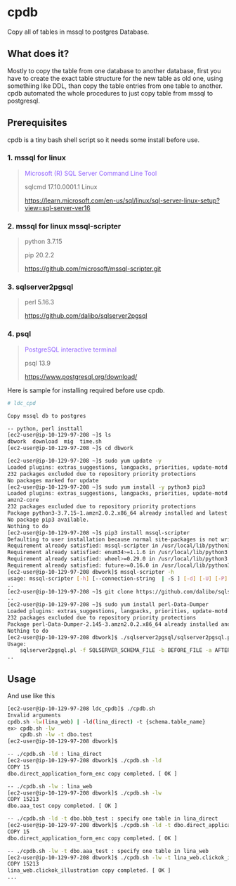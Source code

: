 # cpdb
Copy all of tables in mssql to postgres Database.

## What does it?
Mostly to copy the table from one database to another database, first you have to create the exact table structure for the new table as old one, using somethiing like DDL, than copy the table entries from one table to another.
cpdb automated the whole procedures to just copy table from mssql to postgresql.

## Prerequisites
cpdb is a tiny bash shell script so it needs some install before use.

### 1. mssql for linux
> <span style='color: #9061ff'> Microsoft (R) SQL Server Command Line Tool</spqn>
>
> sqlcmd 17.10.0001.1 Linux
>
> https://learn.microsoft.com/en-us/sql/linux/sql-server-linux-setup?view=sql-server-ver16
>
### 2. mssql for linux mssql-scripter
>
> python 3.7.15
>
> pip 20.2.2
>
> https://github.com/microsoft/mssql-scripter.git

### 3. sqlserver2pgsql
>
> perl 5.16.3
>
> https://github.com/dalibo/sqlserver2pgsql

### 4. psql
> <span style='color: #9061ff'> PostgreSQL interactive terminal </span>
> 
> psql 13.9
>
> https://www.postgresql.org/download/

Here is sample for installing required before use cpdb.

```bash
# ldc_cpd

Copy mssql db to postgres

-- python, perl insttall
[ec2-user@ip-10-129-97-208 ~]$ ls
dbwork  download  mig  time.sh
[ec2-user@ip-10-129-97-208 ~]$ cd dbwork

[ec2-user@ip-10-129-97-208 ~]$ sudo yum update -y
Loaded plugins: extras_suggestions, langpacks, priorities, update-motd
232 packages excluded due to repository priority protections
No packages marked for update
[ec2-user@ip-10-129-97-208 ~]$ sudo yum install -y python3 pip3
Loaded plugins: extras_suggestions, langpacks, priorities, update-motd
amzn2-core                                                                                                                                                                                 | 3.7 kB  00:00:00
232 packages excluded due to repository priority protections
Package python3-3.7.15-1.amzn2.0.2.x86_64 already installed and latest version
No package pip3 available.
Nothing to do
[ec2-user@ip-10-129-97-208 ~]$ pip3 install mssql-scripter
Defaulting to user installation because normal site-packages is not writeable
Requirement already satisfied: mssql-scripter in /usr/local/lib/python3.7/site-packages (1.0.0a23)
Requirement already satisfied: enum34>=1.1.6 in /usr/local/lib/python3.7/site-packages (from mssql-scripter) (1.1.10)
Requirement already satisfied: wheel>=0.29.0 in /usr/local/lib/python3.7/site-packages (from mssql-scripter) (0.38.4)
Requirement already satisfied: future>=0.16.0 in /usr/local/lib/python3.7/site-packages (from mssql-scripter) (0.18.2)
[ec2-user@ip-10-129-97-208 dbwork]$ mssql-scripter -h
usage: mssql-scripter [-h] [--connection-string  | -S ] [-d] [-U] [-P] [-f]
..
[ec2-user@ip-10-129-97-208 ~]$ git clone https://github.com/dalibo/sqlserver2pgsql.git
..
[ec2-user@ip-10-129-97-208 ~]$ sudo yum install perl-Data-Dumper
Loaded plugins: extras_suggestions, langpacks, priorities, update-motd
232 packages excluded due to repository priority protections
Package perl-Data-Dumper-2.145-3.amzn2.0.2.x86_64 already installed and latest version
Nothing to do
[ec2-user@ip-10-129-97-208 dbwork]$ ./sqlserver2pgsql/sqlserver2pgsql.pl -h
Usage:
    sqlserver2pgsql.pl -f SQLSERVER_SCHEMA_FILE -b BEFORE_FILE -a AFTER_FILE -u UNSURE_FILE ... OPTIONS
..
```
## Usage
And use like this
```bash
[ec2-user@ip-10-129-97-208 ldc_cpdb]$ ./cpdb.sh
Invalid arguments
cpdb.sh -lw(lina_web) | -ld(lina_direct) -t {schema.table_name}
ex> cpdb.sh -lw
    cpdb.sh -lw -t dbo.test
[ec2-user@ip-10-129-97-208 dbwork]$

-- ./cpdb.sh -ld : lina_direct
[ec2-user@ip-10-129-97-208 dbwork]$ ./cpdb.sh -ld
COPY 15
dbo.direct_application_form_enc copy completed. [ OK ]

-- ./cpdb.sh -lw : lina_web
[ec2-user@ip-10-129-97-208 dbwork]$ ./cpdb.sh -lw
COPY 15213
dbo.aaa_test copy completed. [ OK ]

-- ./cpdb.sh -ld -t dbo.bbb_test : specify one table in lina_direct
[ec2-user@ip-10-129-97-208 dbwork]$ ./cpdb.sh -ld -t dbo.direct_application_form_enc
COPY 15
dbo.direct_application_form_enc copy completed. [ OK ]

-- ./cpdb.sh -lw -t dbo.aaa_test : specify one table in lina_web
[ec2-user@ip-10-129-97-208 dbwork]$ ./cpdb.sh -lw -t lina_web.clickok_illustration
COPY 15213
lina_web.clickok_illustration copy completed. [ OK ]
...

